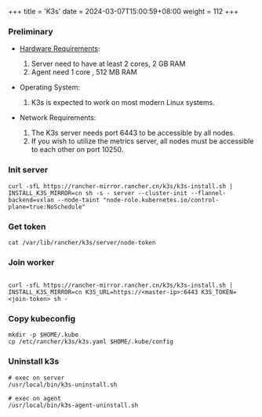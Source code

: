 +++
title = 'K3s'
date = 2024-03-07T15:00:59+08:00
weight = 112
+++

### Preliminary
- [Hardware Requirements](https://docs.k3s.io/installation/requirements?os=debian#hardware):

    1. Server need to have at least 2 cores, 2 GB RAM
    2. Agent need 1 core , 512 MB RAM

- Operating System:
    1. K3s is expected to work on most modern Linux systems.

- Network Requirements:
    1. The K3s server needs port 6443 to be accessible by all nodes.
    2. If you wish to utilize the metrics server, all nodes must be accessible to each other on port 10250.


### Init server
```shell
curl -sfL https://rancher-mirror.rancher.cn/k3s/k3s-install.sh | INSTALL_K3S_MIRROR=cn sh -s - server --cluster-init --flannel-backend=vxlan --node-taint "node-role.kubernetes.io/control-plane=true:NoSchedule"
```

### Get token
```shell
cat /var/lib/rancher/k3s/server/node-token
```

### Join worker
```shell

curl -sfL https://rancher-mirror.rancher.cn/k3s/k3s-install.sh | INSTALL_K3S_MIRROR=cn K3S_URL=https://<master-ip>:6443 K3S_TOKEN=<join-token> sh -
```

### Copy kubeconfig
```shell
mkdir -p $HOME/.kube
cp /etc/rancher/k3s/k3s.yaml $HOME/.kube/config
```

### Uninstall k3s
```shell
# exec on server
/usr/local/bin/k3s-uninstall.sh

# exec on agent 
/usr/local/bin/k3s-agent-uninstall.sh
```